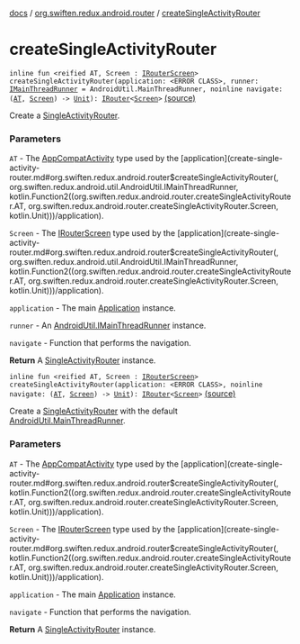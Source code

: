 [docs](../index.md) / [org.swiften.redux.android.router](index.md) / [createSingleActivityRouter](./create-single-activity-router.md)

# createSingleActivityRouter

`inline fun <reified AT, Screen : `[`IRouterScreen`](../org.swiften.redux.core/-i-router-screen.md)`> createSingleActivityRouter(application: <ERROR CLASS>, runner: `[`IMainThreadRunner`](../org.swiften.redux.android.util/-android-util/-i-main-thread-runner/index.md)` = AndroidUtil.MainThreadRunner, noinline navigate: (`[`AT`](create-single-activity-router.md#AT)`, `[`Screen`](create-single-activity-router.md#Screen)`) -> `[`Unit`](https://kotlinlang.org/api/latest/jvm/stdlib/kotlin/-unit/index.html)`): `[`IRouter`](../org.swiften.redux.core/-i-router/index.md)`<`[`Screen`](create-single-activity-router.md#Screen)`>` [(source)](https://github.com/protoman92/KotlinRedux/tree/master/android/android-router/src/main/java/org/swiften/redux/android/router/SingleActivityRouter.kt#L78)

Create a [SingleActivityRouter](-single-activity-router/index.md).

### Parameters

`AT` - The [AppCompatActivity](#) type used by the [application](create-single-activity-router.md#org.swiften.redux.android.router$createSingleActivityRouter(, org.swiften.redux.android.util.AndroidUtil.IMainThreadRunner, kotlin.Function2((org.swiften.redux.android.router.createSingleActivityRouter.AT, org.swiften.redux.android.router.createSingleActivityRouter.Screen, kotlin.Unit)))/application).

`Screen` - The [IRouterScreen](../org.swiften.redux.core/-i-router-screen.md) type used by the [application](create-single-activity-router.md#org.swiften.redux.android.router$createSingleActivityRouter(, org.swiften.redux.android.util.AndroidUtil.IMainThreadRunner, kotlin.Function2((org.swiften.redux.android.router.createSingleActivityRouter.AT, org.swiften.redux.android.router.createSingleActivityRouter.Screen, kotlin.Unit)))/application).

`application` - The main [Application](#) instance.

`runner` - An [AndroidUtil.IMainThreadRunner](../org.swiften.redux.android.util/-android-util/-i-main-thread-runner/index.md) instance.

`navigate` - Function that performs the navigation.

**Return**
A [SingleActivityRouter](-single-activity-router/index.md) instance.

`inline fun <reified AT, Screen : `[`IRouterScreen`](../org.swiften.redux.core/-i-router-screen.md)`> createSingleActivityRouter(application: <ERROR CLASS>, noinline navigate: (`[`AT`](create-single-activity-router.md#AT)`, `[`Screen`](create-single-activity-router.md#Screen)`) -> `[`Unit`](https://kotlinlang.org/api/latest/jvm/stdlib/kotlin/-unit/index.html)`): `[`IRouter`](../org.swiften.redux.core/-i-router/index.md)`<`[`Screen`](create-single-activity-router.md#Screen)`>` [(source)](https://github.com/protoman92/KotlinRedux/tree/master/android/android-router/src/main/java/org/swiften/redux/android/router/SingleActivityRouter.kt#L94)

Create a [SingleActivityRouter](-single-activity-router/index.md) with the default [AndroidUtil.MainThreadRunner](../org.swiften.redux.android.util/-android-util/-main-thread-runner/index.md).

### Parameters

`AT` - The [AppCompatActivity](#) type used by the [application](create-single-activity-router.md#org.swiften.redux.android.router$createSingleActivityRouter(, kotlin.Function2((org.swiften.redux.android.router.createSingleActivityRouter.AT, org.swiften.redux.android.router.createSingleActivityRouter.Screen, kotlin.Unit)))/application).

`Screen` - The [IRouterScreen](../org.swiften.redux.core/-i-router-screen.md) type used by the [application](create-single-activity-router.md#org.swiften.redux.android.router$createSingleActivityRouter(, kotlin.Function2((org.swiften.redux.android.router.createSingleActivityRouter.AT, org.swiften.redux.android.router.createSingleActivityRouter.Screen, kotlin.Unit)))/application).

`application` - The main [Application](#) instance.

`navigate` - Function that performs the navigation.

**Return**
A [SingleActivityRouter](-single-activity-router/index.md) instance.

